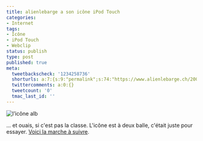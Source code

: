 ```yaml
---
title: alienlebarge a son icône iPod Touch
categories:
- Internet
tags:
- Icône
- iPod Touch
- Webclip
status: publish
type: post
published: true
meta:
  tweetbackscheck: '1234258736'
  shorturls: a:7:{s:9:"permalink";s:74:"https://www.alienlebarge.ch/2008/01/17/alienlebarge-a-son-icone-ipod-touch/";s:7:"tinyurl";s:25:"https://tinyurl.com/bbzrf2";s:4:"isgd";s:17:"https://is.gd/isBs";s:5:"bitly";s:18:"https://bit.ly/4hjV";s:5:"snipr";s:22:"https://snipr.com/bca5h";s:5:"snurl";s:22:"https://snurl.com/bca5h";s:7:"snipurl";s:24:"https://snipurl.com/bca5h";}
  twittercomments: a:0:{}
  tweetcount: '0'
  tmac_last_id: ''
---
```

<img src="https://dlgjp9x71cipk.cloudfront.net/2008/01/alb_itouch.png" alt="l’icône alb" />

... et ouais, si c'est pas la classe. L'icône est à deux balle, c'était juste pour essayer.
<a href="https://allinthehead.com/retro/319/how-to-set-an-apple-touch-icon-for-any-site" title="how to set an apple touch icon for any site">Voici la marche à suivre</a>.
